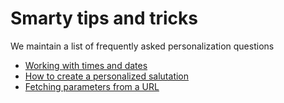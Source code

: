 # Smarty tips and tricks

We maintain a list of frequently asked personalization questions

* [Working with times and dates](./using-the-smarty-date-function.md)
* [How to create a personalized salutation](./personalized-salutation-in-email-using-smarty-code.md)
* [Fetching parameters from a URL](./get-url-parameters-within-smarty-personalization.md)
